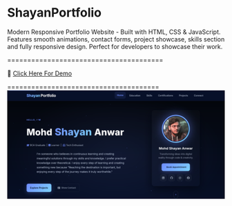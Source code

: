# ShayanPortfolio
Modern Responsive Portfolio Website - Built with HTML, CSS &amp; JavaScript. Features smooth animations, contact forms, project showcase, skills section and fully responsive design. Perfect for developers to showcase their work.


=======================================

🔗 [Click Here For Demo](https://codershayan.github.io/ShayanPortfolio/)

======================================
![Portfolio Section](https://github.com/CoderShayan/ShayanPortfolio/blob/84a7cacb34e8466696c516aeda31d619435d75a4/Hero.png)
